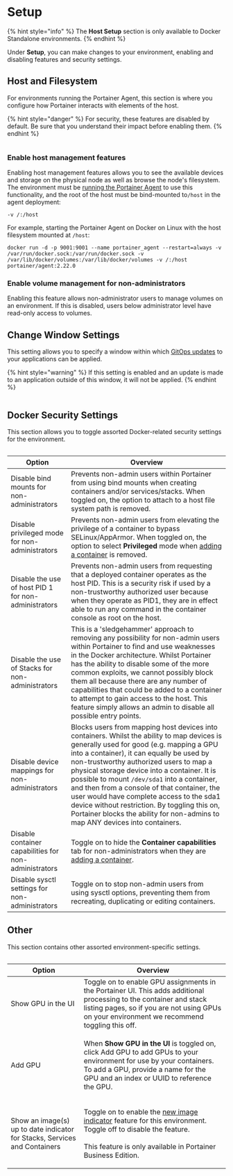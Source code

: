 # Setup

{% hint style="info" %}
The **Host Setup** section is only available to Docker Standalone environments.
{% endhint %}

Under **Setup**, you can make changes to your environment, enabling and disabling features and security settings.

## Host and Filesystem

For environments running the Portainer Agent, this section is where you configure how Portainer interacts with elements of the host.

{% hint style="danger" %}
For security, these features are disabled by default. Be sure that you understand their impact before enabling them.
{% endhint %}

<figure><img src="../../../.gitbook/assets/2.22.0-host-setup-filesystem.png" alt=""><figcaption></figcaption></figure>

### Enable host management features

Enabling host management features allows you to see the available devices and storage on the physical node as well as browse the node's filesystem. The environment must be [running the Portainer Agent](../../../start/agent.md) to use this functionality, and the root of the host must be bind-mounted to`/host` in the agent deployment:

```
-v /:/host
```

For example, starting the Portainer Agent on Docker on Linux with the host filesystem mounted at `/host`:

```
docker run -d -p 9001:9001 --name portainer_agent --restart=always -v /var/run/docker.sock:/var/run/docker.sock -v /var/lib/docker/volumes:/var/lib/docker/volumes -v /:/host portainer/agent:2.22.0
```

### Enable volume management for non-administrators

Enabling this feature allows non-administrator users to manage volumes on an environment. If this is disabled, users below administrator level have read-only access to volumes.

## Change Window Settings

This setting allows you to specify a window within which [GitOps updates](../stacks/add.md#gitops-updates) to your applications can be applied.

{% hint style="warning" %}
If this setting is enabled and an update is made to an application outside of this window, it will not be applied.
{% endhint %}

<figure><img src="../../../.gitbook/assets/2.19-kubernetes-cluster-setup-changewindow.png" alt=""><figcaption></figcaption></figure>

## Docker Security Settings

This section allows you to toggle assorted Docker-related security settings for the environment.

<figure><img src="../../../.gitbook/assets/2.15-docker_hosts_security_settings.png" alt=""><figcaption></figcaption></figure>

| Option                                                | Overview                                                                                                                                                                                                                                                                                                                                                                                                                                                                                                                                                    |
| ----------------------------------------------------- | ----------------------------------------------------------------------------------------------------------------------------------------------------------------------------------------------------------------------------------------------------------------------------------------------------------------------------------------------------------------------------------------------------------------------------------------------------------------------------------------------------------------------------------------------------------- |
| Disable bind mounts for non-administrators            | Prevents non-admin users within Portainer from using bind mounts when creating containers and/or services/stacks. When toggled on, the option to attach to a host file system path is removed.                                                                                                                                                                                                                                                                                                                                                              |
| Disable privileged mode for non-administrators        | Prevents non-admin users from elevating the privilege of a container to bypass SELinux/AppArmor. When toggled on, the option to select **Privileged** mode when [adding a container](../containers/add.md) is removed.                                                                                                                                                                                                                                                                                                                                      |
| Disable the use of host PID 1 for non-administrators  | Prevents non-admin users from requesting that a deployed container operates as the host PID. This is a security risk if used by a non-trustworthy authorized user because when they operate as PID1, they are in effect able to run any command in the container console as root on the host.                                                                                                                                                                                                                                                               |
| Disable the use of Stacks for non-administrators      | This is a 'sledgehammer' approach to removing any possibility for non-admin users within Portainer to find and use weaknesses in the Docker architecture. Whilst Portainer has the ability to disable some of the more common exploits, we cannot possibly block them all because there are any number of capabilities that could be added to a container to attempt to gain access to the host. This feature simply allows an admin to disable all possible entry points.                                                                                  |
| Disable device mappings for non-administrators        | Blocks users from mapping host devices into containers. Whilst the ability to map devices is generally used for good (e.g. mapping a GPU into a container), it can equally be used by non-trustworthy authorized users to map a physical storage device into a container. It is possible to mount `/dev/sda1` into a container, and then from a console of that container, the user would have complete access to the sda1 device without restriction. By toggling this on, Portainer blocks the ability for non-admins to map ANY devices into containers. |
| Disable container capabilities for non-administrators | Toggle on to hide the **Container capabilities** tab for non-administrators when they are [adding a container](../containers/add.md).                                                                                                                                                                                                                                                                                                                                                                                                                       |
| Disable sysctl settings for non-administrators        | Toggle on to stop non-admin users from using sysctl options, preventing them from recreating, duplicating or editing containers.                                                                                                                                                                                                                                                                                                                                                                                                                            |

## Other

This section contains other assorted environment-specific settings.

<figure><img src="../../../.gitbook/assets/2.18-host-setup-other.png" alt=""><figcaption></figcaption></figure>

| Option                                                                    | Overview                                                                                                                                                                                                                        |
| ------------------------------------------------------------------------- | ------------------------------------------------------------------------------------------------------------------------------------------------------------------------------------------------------------------------------- |
| Show GPU in the UI                                                        | Toggle on to enable GPU assignments in the Portainer UI. This adds additional processing to the container and stack listing pages, so if you are not using GPUs on your environment we recommend toggling this off.             |
| Add GPU                                                                   | <p>When <strong>Show GPU in the UI</strong> is toggled on, click Add GPU to add GPUs to your environment for use by your containers.<br>To add a GPU, provide a name for the GPU and an index or UUID to reference the GPU.</p> |
| Show an image(s) up to date indicator for Stacks, Services and Containers | <p>Toggle on to enable the <a href="../containers/">new image indicator</a> feature for this environment. Toggle off to disable the feature.<br><br>This feature is only available in Portainer Business Edition.</p>           |
